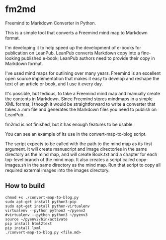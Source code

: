 fm2md
=====

Freemind to Markdown Converter in Python.

This is a simple tool that converts a Freemind mind map to Markdown format.

I'm developing it to help speed up the development of e-books for publication on LeanPub.
LeanPub converts Markdown copy into a fine-looking published e-book;
LeanPub authors need to provide their copy in Markdown format.

I've used mind maps for outlining over many years.
Freemind is an excellent open source implementation that makes it easy to develop and reshape the text of an article
or book, and I use it every day.

It's possible, but tedious, to take a Freemind mind map and manually create the contents in Markdown.
Since Freemind stores mindmaps in a simple XML format, I though it would be straightforward to write a converter
that takes a .mm file and generates the Markdown files you need to publish on LeanPub.

fm2md is not finished, but it has enough features to be usable.

You can see an example of its use in the convert-map-to-blog script.

The script expects to be called with the path to the mind map as its first argument.
It will create manuscript and image directories in the same directory as the mind map,
and will create Book.txt and a chapter for each top-level branch of the mind map.
It also creates a script called copy-images.sh in the same directory
as the mind map. Run that script to copy all required external images into the images directory.


## How to build

```
chmod +x ./convert-map-to-blog.py
sudo apt-get install python3-pip
sudo apt-get install python-virtualenv
virtualenv --python python2 ~/pyenv2
#virtualenv --python python3 ~/pyenv3
source ~/pyenv2/bin/activate
pip install html2text
pip install lxml
./convert-map-to-blog.py <file.md>
```